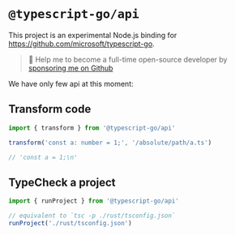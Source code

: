 # `@typescript-go/api`

This project is an experimental Node.js binding for https://github.com/microsoft/typescript-go.

> 🚀 Help me to become a full-time open-source developer by [sponsoring me on Github](https://github.com/sponsors/Brooooooklyn)

We have only few api at this moment:

## Transform code

```ts
import { transform } from '@typescript-go/api'

transform('const a: number = 1;', '/absolute/path/a.ts')

// 'const a = 1;\n'
```

## TypeCheck a project

```ts
import { runProject } from '@typescript-go/api'

// equivalent to `tsc -p ./rust/tsconfig.json`
runProject('./rust/tsconfig.json')
```
